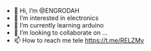 - 👋 Hi, I’m @ENGRODAH
- 👀 I’m interested in electronics
- 🌱 I’m currently learning arduino
- 💞️ I’m looking to collaborate on ...
- 📫 How to reach me tele https://t.me/RELZMy

<!---
ENGRODAH/ENGRODAH is a ✨ special ✨ repository because its `README.md` (this file) appears on your GitHub profile.
You can click the Preview link to take a look at your changes.
--->

